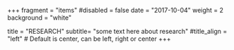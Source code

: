 +++
fragment = "items"
#disabled = false
date = "2017-10-04"
weight = 2
background = "white"

title = "RESEARCH"
subtitle= "some text here about research"
#title_align = "left" # Default is center, can be left, right or center
+++

